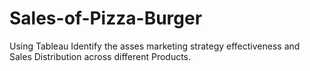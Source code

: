 # Sales-of-Pizza-Burger
Using Tableau Identify the asses marketing strategy effectiveness and Sales Distribution across different Products.

